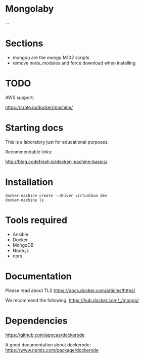 
# Mongolaby

--

# Sections

- mongou are the mongo M102 scripts
- remove node_modules and force download when installing

# TODO

AWS support:

https://crate.io/docker/machine/


# Starting docs

This is a laboratory just for educational purposes.

Recommendable links:

http://blog.codefresh.io/docker-machine-basics/

# Installation

```
docker-machine create --driver virtualbox dev
docker-machine ls
```

# Tools required

- Ansible
- Docker 
- MongoDB
- Node.js 
- npm


# Documentation

Please read about TLS https://docs.docker.com/articles/https/

We recommend the following: https://hub.docker.com/_/mongo/


# Dependencies

https://github.com/apocas/dockerode

A good documentation about dockerode:
https://www.npmjs.com/package/dockerode
